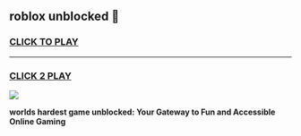 
## roblox unblocked 👋
<h3>
<a href="https://premium.freeplayer.one?title=roblox_unblocked&ref=13F">CLICK TO PLAY</a></h3>
<hr>

<h3>
<a href="https://premium.freeplayer.one?title=roblox_unblocked&ref=13F">CLICK 2 PLAY</a>
  
</h3>

<a href="https://premium.freeplayer.one?title=roblox_unblocked&ref=12F/"><img src="https://clearcache.store/games.png"></a>


**worlds hardest game unblocked: Your Gateway to Fun and Accessible Online Gaming**
